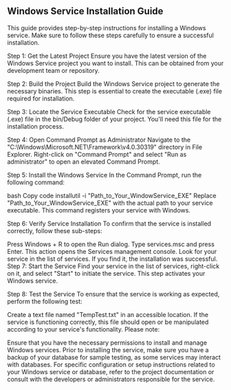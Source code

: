 ## Windows Service Installation Guide

This guide provides step-by-step instructions for installing a Windows service. Make sure to follow these steps carefully to ensure a successful installation.

Step 1: Get the Latest Project
Ensure you have the latest version of the Windows Service project you want to install. This can be obtained from your development team or repository.

Step 2: Build the Project
Build the Windows Service project to generate the necessary binaries. This step is essential to create the executable (.exe) file required for installation.

Step 3: Locate the Service Executable
Check for the service executable (.exe) file in the bin/Debug folder of your project. You'll need this file for the installation process.

Step 4: Open Command Prompt as Administrator
Navigate to the "C:\Windows\Microsoft.NET\Framework\v4.0.30319" directory in File Explorer. Right-click on "Command Prompt" and select "Run as administrator" to open an elevated Command Prompt.

Step 5: Install the Windows Service
In the Command Prompt, run the following command:

bash
Copy code
installutil -i "Path_to_Your_WindowService_EXE"
Replace "Path_to_Your_WindowService_EXE" with the actual path to your service executable. This command registers your service with Windows.

Step 6: Verify Service Installation
To confirm that the service is installed correctly, follow these sub-steps:

Press Windows + R to open the Run dialog.
Type services.msc and press Enter. This action opens the Services management console.
Look for your service in the list of services. If you find it, the installation was successful.
Step 7: Start the Service
Find your service in the list of services, right-click on it, and select "Start" to initiate the service. This step activates your Windows service.

Step 8: Test the Service
To ensure that the service is working as expected, perform the following test:

Create a text file named "TempTest.txt" in an accessible location.
If the service is functioning correctly, this file should open or be manipulated according to your service's functionality.
Please note:

Ensure that you have the necessary permissions to install and manage Windows services.
Prior to installing the service, make sure you have a backup of your database for sample testing, as some services may interact with databases.
For specific configuration or setup instructions related to your Windows service or database, refer to the project documentation or consult with the developers or administrators responsible for the service.
